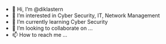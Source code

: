 - 👋 Hi, I’m @diklastern
- 👀 I’m interested in Cyber Security, IT, Network Management
- 🌱 I’m currently learning Cyber Security
- 💞️ I’m looking to collaborate on ...
- 📫 How to reach me ...

<!---
diklastern/diklastern is a ✨ special ✨ repository because its `README.md` (this file) appears on your GitHub profile.
You can click the Preview link to take a look at your changes.
--->
